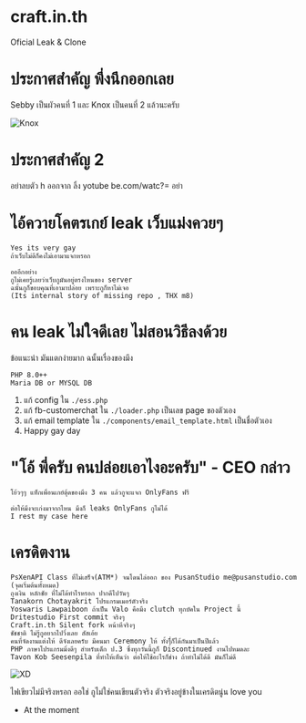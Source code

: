 # craft.in.th
Oficial Leak & Clone

# ประกาศสำคัญ พึ่งนึกออกเลย
Sebby เป็นผัวคนที่ 1 และ Knox เป็นคนที่ 2 แล้วนะครับ 

![Knox](https://i.imgur.com/6XRUuFO.png)

# ประกาศสำคัญ 2
อย่าลบตัว h ออกจาก ลิ้ง yotube
 be.com/watc?=
อย่า

# ไอ้ควายโคตรเกย์ leak เว็บแม่งควยๆ
```
Yes its very gay
ถ้าเว็บไม่ดีก็คงไม่เอามาแจกหรอก

อออีกอย่าง
กูไม่เคยรู้เลยว่าเว็บกูมันอยู่ตรงไหนของ server
ฉนั้นกูก็ขอบคุณที่เอามาปล่อย เพราะกูก็หาไม่เจอ
(Its internal story of missing repo , THX m8)
```

# คน leak ไม่ใจดีเลย ไม่สอนวิธีลงด้วย

ข้อแนะนำ
มันแตกง่ายมาก ฉนั้นเรื่องของมึง
```
PHP 8.0++
Maria DB or MYSQL DB
```

1. แก้ config ใน ```./ess.php```
2. แก้ fb-customerchat ใน ```./loader.php``` เป็นเลข page ของตัวเอง
3. แก้ email template ใน ```./components/email_template.html``` เป็นชื่อตัวเอง
4. Happy gay day

# "โอ้ พี่ครับ คนปล่อยเอาไงอะครับ" - CEO กล่าว
```
โย้วๆๆ แท็กเพื่อนเกย์ตุ้ดของมึง 3 คน แล้วกูจะแจก OnlyFans ฟรี

ต่อให้มึงจะเก่งมาจากไหน มึงก็ leaks OnlyFans กูไม่ได้
I rest my case here
```


# เครดิตงาน
```
PsXenAPI Class ที่ไม่เสร็จ(ATM*) จนโดนไล่ออก ของ PusanStudio me@pusanstudio.com (จุดเริ่มต้นทั้งหมด)
ถุงเงิน หลักชัย ที่ไม่ได้ทำไรหรอก ปากดีไปวันๆ
Tanakorn Chotayakrit โปรแกรมเมอร์ตัวจริง
Yoswaris Lawpaiboon ถ้าเป็น Valo คือมึง clutch ทุกบัคใน Project นี้
Dritestudio First commit จริงๆ
Craft.in.th Silent fork หน้าหีจริงๆ
ชัชชาติ ไม่รู้กูอยากไปวิ่งเลย สัสเอ้ย
คนที่จัดงานแต่งให้ ดีจังเลยครับ มีคนมา Ceremony ให้ ทั้งๆืี่ก็ได้กันมาเป็นปีแล้ว
PHP ภาษาโปรแกรมมิ่งดีๆ สำหรับเด็ก ป.3 ซึ่งทุกวันนี้กูก็ Discontinued งานไปหมดละ
Tavon Kob Seesenpila ที่ทำให้เห็นว่า ต่อให้ใช้อะไรก็ช่าง ถ้าทำไม่ได้ดี มันก็ไม่ดี
```

![XD](https://i.imgur.com/kcUIReU.png)

ไฟเขียวไม่มีจริงหรอก
ออใช่ กูไม่ใช่คนเขียนตัวจริง ตัวจริงอยู่ข้างในเครดิตนู่น 
love you

* At the moment
